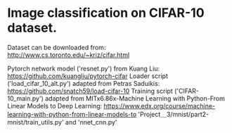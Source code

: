 # Image classification on CIFAR-10 dataset.

Dataset can be downloaded from: http://www.cs.toronto.edu/~kriz/cifar.html

Pytorch network model ('resnet.py') from Kuang Liu: https://github.com/kuangliu/pytorch-cifar
Loader script ('load_cifar_10_alt.py') adapted from Petras Saduikis: https://github.com/snatch59/load-cifar-10
Training script ('CIFAR-10_main.py') adapted from MITx6.86x-Machine Learning with Python-From Linear Models to Deep Learning: https://www.edx.org/course/machine-learning-with-python-from-linear-models-to
'Project＿3/mnist/part2-mnist/train_utils.py' and 'nnet_cnn.py'
